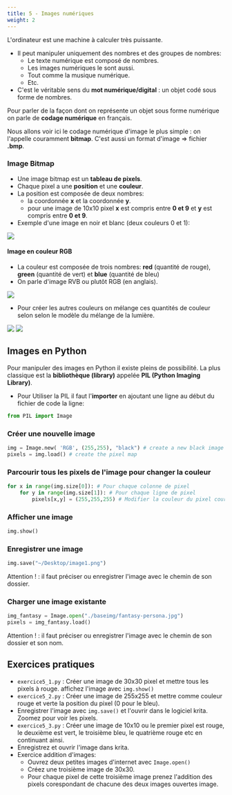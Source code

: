```yaml
---
title: 5 - Images numériques 
weight: 2
---
```



L'ordinateur est une machine à calculer très puissante.

- Il peut manipuler uniquement des nombres et des groupes de nombres:
    - Le texte numérique est composé de nombres.
    - Les images numériques le sont aussi.
    - Tout comme la musique numérique.
    - Etc.
- C'est le véritable sens du **mot numérique/digital** : un objet codé sous forme de nombres.

Pour parler de la façon dont on représente un objet sous forme numérique on parle de **codage numérique** en français.

Nous allons voir ici le codage numérique d'image le plus simple : on l'appelle couramment **bitmap**. C'est aussi un format d'image => fichier **.bmp**.

### Image Bitmap

- Une image bitmap est un **tableau de pixels**.
- Chaque pixel a une **position** et une **couleur**.
- La position est composée de deux nombres:
    - la coordonnée **x** et la coordonnée **y**.
    - pour une image de 10x10 pixel **x** est compris entre **0 et 9** et **y** est compris entre **0 et 9**.
- Exemple d'une image en noir et blanc (deux couleurs 0 et 1):

![](../../../../images/eart/how-bitmap-images-are-stored.png)

#### Image en couleur RGB

- La couleur est composée de trois nombres: **red** (quantité de rouge), **green** (quantité de vert) et **blue** (quantité de bleu)
- On parle d'image RVB ou plutôt RGB (en anglais).

![](../../../../images/eart/220px-RGB_sliders.svg.png)

- Pour créer les autres couleurs on mélange ces quantités de couleur selon selon le modèle du mélange de la lumière.

![](../../../../images/eart/220px-AdditiveColor.svg.png)
![](../../../../images/eart/rgb-examples.png)



## Images en Python

Pour manipuler des images en Python il existe pleins de possibilité. La plus classique est la **bibliothèque (library)** appelée **PIL (Python Imaging Library)**.

- Pour Utiliser la PIL il faut l'**importer** en ajoutant une ligne au début du fichier de code la ligne:

```python
from PIL import Image
```

### Créer une nouvelle image

```python
img = Image.new( 'RGB', (255,255), "black") # create a new black image
pixels = img.load() # create the pixel map
```

### Parcourir tous les pixels de l'image pour changer la couleur

```python
for x in range(img.size[0]): # Pour chaque colonne de pixel
    for y in range(img.size[1]): # Pour chaque ligne de pixel
        pixels[x,y] = (255,255,255) # Modifier la couleur du pixel courant
```

### Afficher une image

```python
img.show()
```

### Enregistrer une image

```python
img.save("~/Desktop/image1.png")
```

Attention ! : il faut préciser ou enregistrer l'image avec le chemin de son dossier.

### Charger une image existante

```python
img_fantasy = Image.open("./baseimg/fantasy-persona.jpg")
pixels = img_fantasy.load()
```

Attention ! : il faut préciser ou enregistrer l'image avec le chemin de son dossier et son nom.

## Exercices pratiques

- `exercice5_1.py` : Créer une image de 30x30 pixel et mettre tous les pixels à rouge. affichez l'image avec `img.show()`
- `exercice5_2.py` : Créer une image de 255x255 et mettre comme couleur rouge et verte la position du pixel (0 pour le bleu).
- Enregistrer l'image avec `img.save()` et l'ouvrir dans le logiciel krita. Zoomez pour voir les pixels.
- `exercice5_3.py` : Créer une image de 10x10 ou le premier pixel est rouge, le deuxième est vert, le troisième bleu, le quatrième rouge etc en continuant ainsi.
- Enregistrez et ouvrir l'image dans krita.
- Exercice addition d'images:
    - Ouvrez deux petites images d'internet avec `Image.open()`
    - Créez une troisième image de 30x30.
    - Pour chaque pixel de cette troisième image prenez l'addition des pixels corespondant de chacune des deux images ouvertes image.
